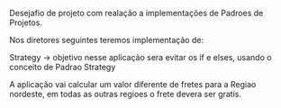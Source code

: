 Desejafio de projeto com realação a implementações de Padroes de Projetos.

Nos diretores seguintes teremos implementação de:

Strategy -> objetivo nesse aplicação sera evitar os if e elses, usando o conceito de Padrao Strategy 

A aplicação vai calcular um valor diferente de fretes para a Regiao nordeste, em todas as outras regioes 
o frete devera ser gratis. 

